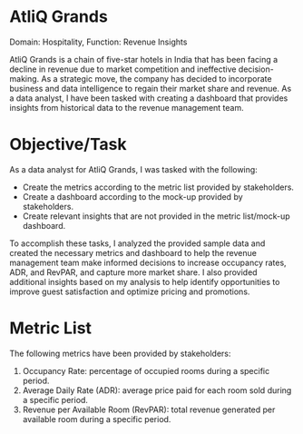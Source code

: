 # AtliQ Grands 

Domain:  Hospitality, Function: Revenue Insights


AtliQ Grands is a chain of five-star hotels in India that has been facing a decline in revenue due to market competition and ineffective decision-making. As a strategic move, the company has decided to incorporate business and data intelligence to regain their market share and revenue. As a data analyst, I have been tasked with creating a dashboard that provides insights from historical data to the revenue management team.


# Objective/Task

As a data analyst for AtliQ Grands, I was tasked with the following:

- Create the metrics according to the metric list provided by stakeholders.
- Create a dashboard according to the mock-up provided by stakeholders.
- Create relevant insights that are not provided in the metric list/mock-up dashboard.

To accomplish these tasks, I analyzed the provided sample data and created the necessary metrics and dashboard to help the revenue management team make informed decisions to increase occupancy rates, ADR, and RevPAR, and capture more market share. I also provided additional insights based on my analysis to help identify opportunities to improve guest satisfaction and optimize pricing and promotions.

# Metric List
The following metrics have been provided by stakeholders:

1) Occupancy Rate: percentage of occupied rooms during a specific period.
2) Average Daily Rate (ADR): average price paid for each room sold during a specific period.
3) Revenue per Available Room (RevPAR): total revenue generated per available room during a specific period.
